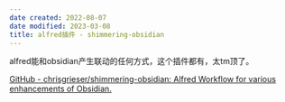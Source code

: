 ```yaml
---
date created: 2022-08-07
date modified: 2023-03-08
title: alfred插件 - shimmering-obsidian
---
```


alfred能和obsidian产生联动的任何方式，这个插件都有，太tm顶了。

[GitHub - chrisgrieser/shimmering-obsidian: Alfred Workflow for various enhancements of Obsidian.](https://github.com/chrisgrieser/shimmering-obsidian)
